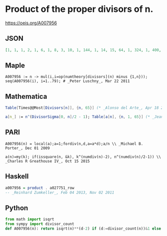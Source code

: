 # Product of the proper divisors of n\.
https://oeis.org/A007956
## JSON
```JSON
[1, 1, 1, 2, 1, 6, 1, 8, 3, 10, 1, 144, 1, 14, 15, 64, 1, 324, 1, 400, 21, 22, 1, 13824, 5, 26, 27, 784, 1, 27000, 1, 1024, 33, 34, 35, 279936, 1, 38, 39, 64000, 1, 74088, 1, 1936, 2025, 46, 1, 5308416, 7, 2500, 51, 2704, 1, 157464, 55, 175616, 57, 58, 1, 777600000, 1, 62, 3969, 32768, 65]
```
## Maple
```Maple
A007956 := n -> mul(i,i=op(numtheory[divisors](n) minus {1,n}));
seq(A007956(i), i=1..79); # _Peter Luschny_, Mar 22 2011
```
## Mathematica
```Mathematica
Table[Times@@Most[Divisors[n]], {n, 65}] (* _Alonso del Arte_, Apr 18 2011 *)
```
```Mathematica
a[n_] := n^(DivisorSigma[0, n]/2 - 1); Table[a[n], {n, 1, 65}] (* _Jean-François Alcover_, Oct 07 2013 *)
```
## PARI
```PARI
A007956(n) = local(a);a=1;fordiv(n,d,a=a*d);a/n \\ _Michael B. Porter_, Dec 01 2009
```
```PARI
a(n)=my(k); if(issquare(n, &k), k^(numdiv(n)-2), n^(numdiv(n)/2-1)) \\ _Charles R Greathouse IV_, Oct 15 2015
```
## Haskell
```Haskell
a007956 = product . a027751_row
-- _Reinhard Zumkeller_, Feb 04 2013, Nov 02 2011
```
## Python
```Python
from math import isqrt
from sympy import divisor_count
def A007956(n): return isqrt(n)**(d-2) if (d:=divisor_count(n))&1 else n**((d>>1)-1) # _Chai Wah Wu_, Jun 18 2023
```
